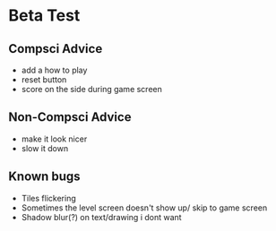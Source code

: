 # Beta Test

## Compsci Advice
- add a how to play
- reset button
- score on the side during game screen


## Non-Compsci Advice
- make it look nicer
- slow it down

## Known bugs
- Tiles flickering
- Sometimes the level screen doesn't show up/ skip to game screen
- Shadow blur(?) on text/drawing i dont want
